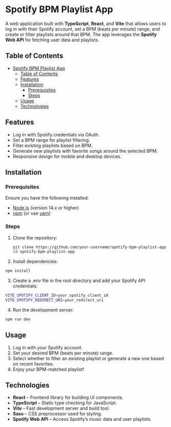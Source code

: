 # Spotify BPM Playlist App

A web application built with **TypeScript**, **React**, and **Vite** that allows users to log in with their Spotify account, set a BPM (beats per minute) range, and create or filter playlists around that BPM. The app leverages the **Spotify Web API** for fetching user data and playlists.

## Table of Contents

- [Spotify BPM Playlist App](#spotify-bpm-playlist-app)
  - [Table of Contents](#table-of-contents)
  - [Features](#features)
  - [Installation](#installation)
    - [Prerequisites](#prerequisites)
    - [Steps](#steps)
  - [Usage](#usage)
  - [Technologies](#technologies)

## Features

- Log in with Spotify credentials via OAuth.
- Set a BPM range for playlist filtering.
- Filter existing playlists based on BPM.
- Generate new playlists with favorite songs around the selected BPM.
- Responsive design for mobile and desktop devices.

## Installation

### Prerequisites

Ensure you have the following installed:

- [Node.js](https://nodejs.org/) (version 14.x or higher)
- [npm](https://www.npmjs.com/) (or use [yarn](https://yarnpkg.com/))

### Steps

1. Clone the repository:
   ```bash
   git clone https://github.com/your-username/spotify-bpm-playlist-app.git
   cd spotify-bpm-playlist-app
   ```
2. Install dependencies:

```bash
npm install
```

3. Create a .env file in the root directory and add your Spotify API credentials:

```bash
VITE_SPOTIFY_CLIENT_ID=your_spotify_client_id
VITE_SPOTIFY_REDIRECT_URI=your_redirect_uri
```

4. Run the development server:

```bash
npm run dev
```

## Usage

1. Log in with your Spotify account.
2. Set your desired BPM (beats per minute) range.
3. Select whether to filter an existing playlist or generate a new one based on recent favorites.
4. Enjoy your BPM-matched playlist!

## Technologies

- **React** – Frontend library for building UI components.
- **TypeScript** – Static type checking for JavaScript.
- **Vite** – Fast development server and build tool.
- **Sass** – CSS preprocessor used for styling.
- **Spotify Web API** – Access Spotify’s music data and user playlists.
